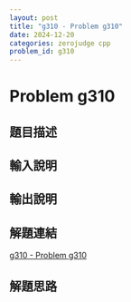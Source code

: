 ```yaml
---
layout: post
title: "g310 - Problem g310"
date: 2024-12-20
categories: zerojudge cpp
problem_id: g310
---
```


# Problem g310

## 題目描述



## 輸入說明



## 輸出說明



## 解題連結

[g310 - Problem g310](https://zerojudge.tw/ShowProblem?problemid=g310)

## 解題思路

